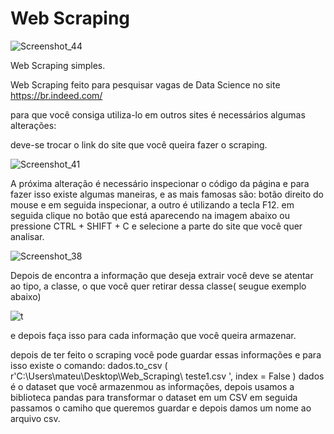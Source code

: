 # Web Scraping 
![Screenshot_44](https://user-images.githubusercontent.com/55574172/98995697-79512e80-2510-11eb-864b-86df04961dbc.png)

Web Scraping  simples.

Web Scraping feito para pesquisar vagas de Data Science no site https://br.indeed.com/

para que você consiga utiliza-lo em outros sites é necessários algumas alterações:

deve-se trocar o link do site que você queira fazer o scraping.

![Screenshot_41](https://user-images.githubusercontent.com/55574172/98993096-c8956000-250c-11eb-8d8f-f89fcad09d5b.png)

A próxima alteração é necessário inspecionar o código da página e para fazer isso existe algumas maneiras, e as mais famosas são: botão direito do mouse e em seguida inspecionar, a outro é utilizando a tecla F12. em seguida clique no botão que está aparecendo na imagem abaixo ou pressione CTRL + SHIFT + C e selecione a parte do site que você quer analisar.

![Screenshot_38](https://user-images.githubusercontent.com/55574172/98994087-1068b700-250e-11eb-9ed0-f3d1fc418cbe.png)


Depois de encontra a informação que deseja extrair você deve se atentar ao tipo, a classe, o que você quer retirar dessa classe( seugue exemplo abaixo)

![t](https://user-images.githubusercontent.com/55574172/98994886-4d817900-250f-11eb-906d-0ce1acea54a9.png)


e depois faça isso para cada informação que você queira armazenar.

depois de ter feito o scraping você pode guardar essas informações e para isso existe o comando:
dados.to_csv ( r'C:\Users\mateu\Desktop\Web_Scraping\ teste1.csv ', index = False )
dados é o dataset que você armazenmou as informações, depois usamos a biblioteca pandas para transformar o dataset em um CSV em seguida passamos o camiho que queremos guardar e depois damos um nome ao arquivo csv.

